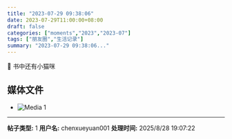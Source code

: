 ```yaml
---
title: "2023-07-29 09:38:06"
date: 2023-07-29T11:00:00+08:00
draft: false
categories: ["moments","2023","2023-07"]
tags: ["朋友圈","生活记录"]
summary: "2023-07-29 09:38:06..."
---
```


📖 书中还有小猫咪

## 媒体文件

- ![Media 1](/Moments/photos/2023-07-29/202307290938060.jpg)

---

**帖子类型:** 1
**用户名:** chenxueyuan001
**处理时间:** 2025/8/28 19:07:22